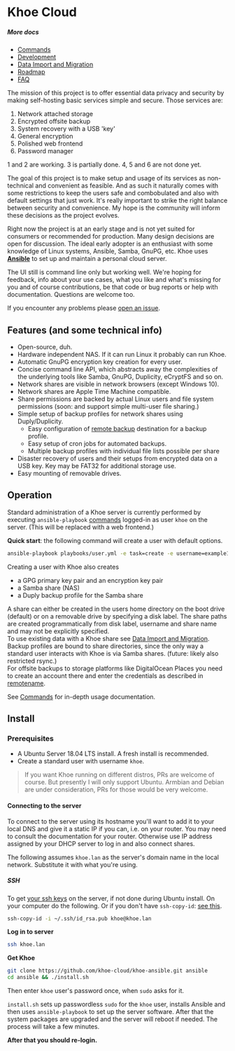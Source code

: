 Khoe Cloud
==========

##### More docs
- [Commands](docs/commands.md)
- [Development](docs/development.md)
- [Data Import and Migration](docs/migration.md)
- [Roadmap](https://github.com/khoe-cloud/khoe-ansible/projects/2)
- [FAQ](https://github.com/khoe-cloud/khoe-ansible/wiki/Frequently-Asked-Questions)

The mission of this project is to offer essential data privacy and security by making self-hosting basic services simple and secure. Those services are:

1. Network attached storage
2. Encrypted offsite backup
3. System recovery with a USB 'key'
4. General encryption
5. Polished web frontend
6. Password manager

1 and 2 are working. 3 is partially done. 4, 5 and 6 are not done yet.

The goal of this project is to make setup and usage of its services as non-technical and convenient as feasible. And as such it naturally comes with some restrictions to keep the users safe and combobulated and also with default settings that just work. It's really important to strike the right balance between security and convenience. My hope is the community will inform these decisions as the project evolves.

Right now the project is at an early stage and is not yet suited for consumers or recommended for production. Many design decisions are open for discussion. The ideal early adopter is an enthusiast with some knowledge of Linux systems, Ansible, Samba, GnuPG, etc. Khoe uses [**Ansible**](https://github.com/ansible/ansible) to set up and maintain a personal cloud server.

The UI still is command line only but working well. We're hoping for feedback, info about your use cases, what you like and what's missing for you and of course contributions, be that code or bug reports or help with documentation. Questions are welcome too.

If you encounter any problems please [open an issue](https://github.com/khoe-cloud/khoe-ansible/issues/new).


## Features (and some technical info)

- Open-source, duh.
- Hardware independent NAS. If it can run Linux it probably can run Khoe.
- Automatic GnuPG encryption key creation for every user.
- Concise command line API, which abstracts away the complexities of the underlying tools like Samba, GnuPG, Duplicity, eCryptFS and so on.
- Network shares are visible in network browsers (except Windows 10).
- Network shares are Apple Time Machine compatible.
- Share permissions are backed by actual Linux users and file system permissions (soon: and support simple multi-user file sharing.)
- Simple setup of backup profiles for network shares using Duply/Duplicity.
  - Easy configuration of [remote backup](docs/commands.md#option-remotename) destination for a backup profile.
  - Easy setup of cron jobs for automated backups.
  - Multiple backup profiles with individual file lists possible per share
- Disaster recovery of users and their setups from encrypted data on a USB key. Key may be FAT32 for additional storage use.
- Easy mounting of removable drives.


## Operation

Standard administration of a Khoe server is currently performed by executing `ansible-playbook` [commands](docs/commands.md) logged-in as user `khoe` on the server. (This will be replaced with a web frontend.)

**Quick start**: the following command will create a user with default options.

```bash
ansible-playbook playbooks/user.yml -e task=create -e username=example1 -e password=1234
```

Creating a user with Khoe also creates

- a GPG primary key pair and an encryption key pair
- a Samba share (NAS)
- a Duply backup profile for the Samba share

A share can either be created in the users home directory on the boot drive (default) or on a removable drive by specifying a disk label. The share paths are created programmatically from disk label, username and share name and may not be explicitly specified.  
To use existing data with a Khoe share see [Data Import and Migration](docs/migration.md).  
Backup profiles are bound to share directories, since the only way a standard user interacts with Khoe is via Samba shares. (future: likely also restricted rsync.)  
For offsite backups to storage platforms like DigitalOcean Places you need to create an account there and enter the credentials as described in [remotename](docs/commands.md#option-remotename).

See [Commands](docs/commands.md) for in-depth usage documentation.


## Install

### Prerequisites

- A Ubuntu Server 18.04 LTS install. A fresh install is recommended.
- Create a standard user with username `khoe`.

> If you want Khoe running on different distros, PRs are welcome of course. But presently I will only support Ubuntu. Armbian and Debian are under consideration, PRs for those would be very welcome.


#### Connecting to the server

To connect to the server using its hostname you'll want to add it to your local DNS and give it a static IP if you can, i.e. on your router. You may need to consult the documentation for your router. Otherwise use IP address assigned by your DHCP server to log in and also connect shares.

The following assumes `khoe.lan` as the server's domain name in the local network. Substitute it with what you're using.

##### SSH

To get [your ssh keys](https://help.github.com/en/articles/generating-a-new-ssh-key-and-adding-it-to-the-ssh-agent) on the server, if not done during Ubuntu install. On your computer do the following. Or if you don't have `ssh-copy-id`: [see this](https://serverfault.com/a/583659/311594).

```bash
ssh-copy-id -i ~/.ssh/id_rsa.pub khoe@khoe.lan
```

**Log in to server**

 ```bash
 ssh khoe.lan
 ```

**Get Khoe**

```bash
git clone https://github.com/khoe-cloud/khoe-ansible.git ansible
cd ansible && ./install.sh
```
Then enter `khoe` user's password once, when `sudo` asks for it.

`install.sh` sets up passwordless `sudo` for the `khoe` user, installs Ansible and then uses `ansible-playbook` to set up the server software. After that the system packages are upgraded and the server will reboot if needed. The process will take a few minutes.

**After that you should re-login.**
